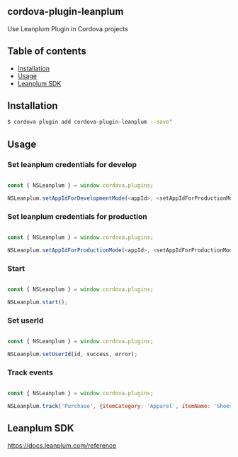## cordova-plugin-leanplum
Use Leanplum Plugin in Cordova projects

## Table of contents

- [Installation](#installation)
- [Usage](#usage)
- [Leanplum SDK](#leanplum-sdk)

## Installation

```bash
$ cordova plugin add cordova-plugin-leanplum --save"
```

## Usage

### Set leanplum credentials for develop
```javascript

const { NSLeanplum } = window.cordova.plugins;

NSLeanplum.setAppIdForDevelopmentMode(<appId>, <setAppIdForProductionMode>, success, error);

```

### Set leanplum credentials for production
```javascript

const { NSLeanplum } = window.cordova.plugins;

NSLeanplum.setAppIdForProductionMode(<appId>, <setAppIdForProductionMode>, success, error);

```

### Start

```javascript

const { NSLeanplum } = window.cordova.plugins;

NSLeanplum.start();

```

### Set userId

```javascript

const { NSLeanplum } = window.cordova.plugins;

NSLeanplum.setUserId(id, success, error);

```

### Track events

```javascript

const { NSLeanplum } = window.cordova.plugins;

NSLeanplum.track('Purchase', {itemCategory: 'Apparel', itemName: 'Shoes'});

```

## Leanplum SDK

https://docs.leanplum.com/reference
